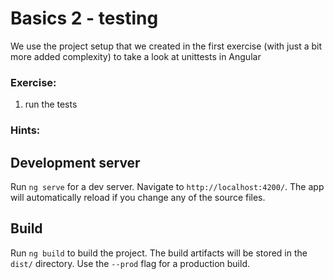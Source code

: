# Basics 2 - testing

We use the project setup that we created in the first exercise (with just a bit more added complexity) to take a look at unittests in Angular

### Exercise:
1. run the tests

### Hints:

## Development server

Run `ng serve` for a dev server. Navigate to `http://localhost:4200/`. The app will automatically reload if you change any of the source files.

## Build

Run `ng build` to build the project. The build artifacts will be stored in the `dist/` directory. Use the `--prod` flag for a production build.
